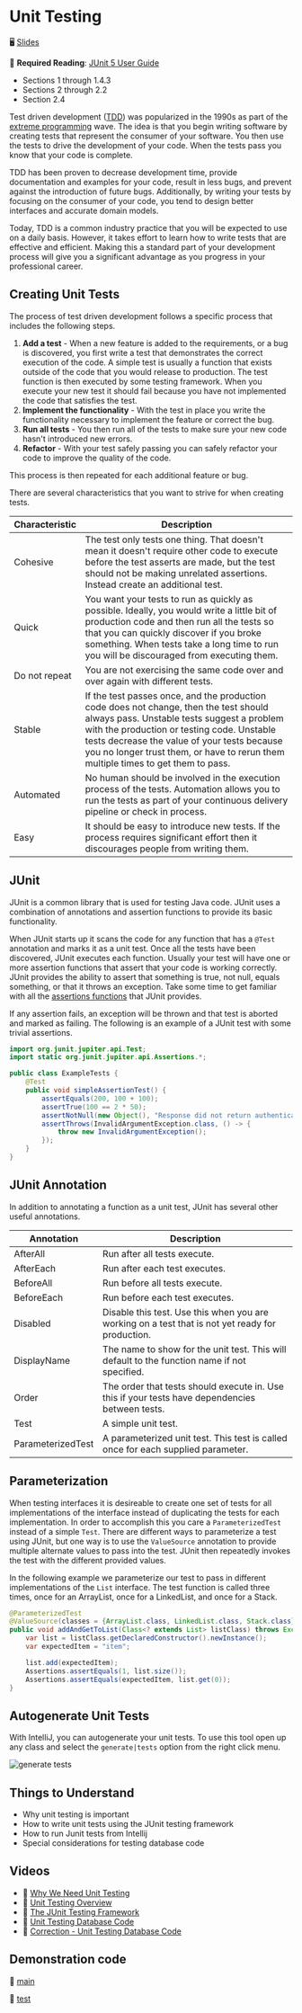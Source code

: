 # Unit Testing

🖥️ [Slides](https://docs.google.com/presentation/d/1gRoHgp1j28GHaJvzHJlqnrqtwfWfZz3F/edit?usp=sharing&ouid=114081115660452804792&rtpof=true&sd=true)

📖 **Required Reading**: [JUnit 5 User Guide](https://junit.org/junit5/docs/current/user-guide/)

- Sections 1 through 1.4.3
- Sections 2 through 2.2
- Section 2.4

Test driven development ([TDD](https://en.wikipedia.org/wiki/Test-driven_development)) was popularized in the 1990s as part of the [extreme programming](https://en.wikipedia.org/wiki/Extreme_programming) wave. The idea is that you begin writing software by creating tests that represent the consumer of your software. You then use the tests to drive the development of your code. When the tests pass you know that your code is complete.

TDD has been proven to decrease development time, provide documentation and examples for your code, result in less bugs, and prevent against the introduction of future bugs. Additionally, by writing your tests by focusing on the consumer of your code, you tend to design better interfaces and accurate domain models.

Today, TDD is a common industry practice that you will be expected to use on a daily basis. However, it takes effort to learn how to write tests that are effective and efficient. Making this a standard part of your development process will give you a significant advantage as you progress in your professional career.

## Creating Unit Tests

The process of test driven development follows a specific process that includes the following steps.

1. **Add a test** - When a new feature is added to the requirements, or a bug is discovered, you first write a test that demonstrates the correct execution of the code. A simple test is usually a function that exists outside of the code that you would release to production. The test function is then executed by some testing framework. When you execute your new test it should fail because you have not implemented the code that satisfies the test.
1. **Implement the functionality** - With the test in place you write the functionality necessary to implement the feature or correct the bug.
1. **Run all tests** - You then run all of the tests to make sure your new code hasn't introduced new errors.
1. **Refactor** - With your test safely passing you can safely refactor your code to improve the quality of the code.

This process is then repeated for each additional feature or bug.

There are several characteristics that you want to strive for when creating tests.

| Characteristic        | Description                                                                                                                                                                                                                                                                                                           |
| --------------------- | --------------------------------------------------------------------------------------------------------------------------------------------------------------------------------------------------------------------------------------------------------------------------------------------------------------------- |
| Cohesive | The test only tests one thing. That doesn't mean it doesn't require other code to execute before the test asserts are made, but the test should not be making unrelated assertions. Instead create an additional test.                                                                                                |
| Quick                 | You want your tests to run as quickly as possible. Ideally, you would write a little bit of production code and then run all the tests so that you can quickly discover if you broke something. When tests take a long time to run you will be discouraged from executing them.                                       |
| Do not repeat         | You are not exercising the same code over and over again with different tests.                                                                                                                                                                                                                                        |
| Stable                | If the test passes once, and the production code does not change, then the test should always pass. Unstable tests suggest a problem with the production or testing code. Unstable tests decrease the value of your tests because you no longer trust them, or have to rerun them multiple times to get them to pass. |
| Automated             | No human should be involved in the execution process of the tests. Automation allows you to run the tests as part of your continuous delivery pipeline or check in process.                                                                                                                                           |
| Easy                  | It should be easy to introduce new tests. If the process requires significant effort then it discourages people from writing them.                                                                                                                                                                                    |

## JUnit

JUnit is a common library that is used for testing Java code. JUnit uses a combination of annotations and assertion functions to provide its basic functionality.

When JUnit starts up it scans the code for any function that has a `@Test` annotation and marks it as a unit test. Once all the tests have been discovered, JUnit executes each function. Usually your test will have one or more assertion functions that assert that your code is working correctly. JUnit provides the ability to assert that something is true, not null, equals something, or that it throws an exception. Take some time to get familiar with all the [assertions functions](https://junit.org/junit5/docs/5.0.1/api/org/junit/jupiter/api/Assertions.html) that JUnit provides.

If any assertion fails, an exception will be thrown and that test is aborted and marked as failing. The following is an example of a JUnit test with some trivial assertions.

```java
import org.junit.jupiter.api.Test;
import static org.junit.jupiter.api.Assertions.*;

public class ExampleTests {
    @Test
    public void simpleAssertionTest() {
        assertEquals(200, 100 + 100);
        assertTrue(100 == 2 * 50);
        assertNotNull(new Object(), "Response did not return authentication String");
        assertThrows(InvalidArgumentException.class, () -> {
            throw new InvalidArgumentException();
        });
    }
}
```

## JUnit Annotation

In addition to annotating a function as a unit test, JUnit has several other useful annotations.

| Annotation        | Description                                                                                      |
| ----------------- | ------------------------------------------------------------------------------------------------ |
| AfterAll          | Run after all tests execute.                                                                     |
| AfterEach         | Run after each test executes.                                                                    |
| BeforeAll         | Run before all tests execute.                                                                    |
| BeforeEach        | Run before each test executes.                                                                   |
| Disabled          | Disable this test. Use this when you are working on a test that is not yet ready for production. |
| DisplayName       | The name to show for the unit test. This will default to the function name if not specified.     |
| Order             | The order that tests should execute in. Use this if your tests have dependencies between tests.  |
| Test              | A simple unit test.                                                                              |
| ParameterizedTest | A parameterized unit test. This test is called once for each supplied parameter.                 |

## Parameterization

When testing interfaces it is desireable to create one set of tests for all implementations of the interface instead of duplicating the tests for each implementation. In order to accomplish this you care a `ParameterizedTest` instead of a simple `Test`. There are different ways to parameterize a test using JUnit, but one way is to use the `ValueSource` annotation to provide multiple alternate values to pass into the test. JUnit then repeatedly invokes the test with the different provided values.

In the following example we parameterize our test to pass in different implementations of the `List` interface. The test function is called three times, once for an ArrayList, once for a LinkedList, and once for a Stack.

```java
@ParameterizedTest
@ValueSource(classes = {ArrayList.class, LinkedList.class, Stack.class})
public void addAndGetToList(Class<? extends List> listClass) throws Exception {
    var list = listClass.getDeclaredConstructor().newInstance();
    var expectedItem = "item";

    list.add(expectedItem);
    Assertions.assertEquals(1, list.size());
    Assertions.assertEquals(expectedItem, list.get(0));
}
```

## Autogenerate Unit Tests

With IntelliJ, you can autogenerate your unit tests. To use this tool open up any class and select the `generate|tests` option from the right click menu.

![generate tests](generate-tests.png)

## Things to Understand

- Why unit testing is important
- How to write unit tests using the JUnit testing framework
- How to run Junit tests from Intellij
- Special considerations for testing database code

## Videos

- 🎥 [Why We Need Unit Testing](https://byu.hosted.panopto.com/Panopto/Pages/Viewer.aspx?id=c5707c4c-77d9-43d7-b96b-ad6b014612ca&start=0)
- 🎥 [Unit Testing Overview](https://byu.hosted.panopto.com/Panopto/Pages/Viewer.aspx?id=bb1884b3-55ab-4a8b-be05-ad6b01477df8&start=0)
- 🎥 [The JUnit Testing Framework](https://byu.hosted.panopto.com/Panopto/Pages/Viewer.aspx?id=071e47be-a746-4e74-afd5-ad6b0149b2b8&start=0)
- 🎥 [Unit Testing Database Code](https://byu.hosted.panopto.com/Panopto/Pages/Viewer.aspx?id=6d8bf3b3-3ddd-4f3d-b90d-ad6b014f2bb7&start=0)
- 🎥 [Correction - Unit Testing Database Code](https://byu.hosted.panopto.com/Panopto/Pages/Viewer.aspx?id=9178d92a-e41b-48f4-8e68-adf8015d7a91&start=0)

## Demonstration code

📁 [main](example-code/main/)

📁 [test](example-code/test/)
